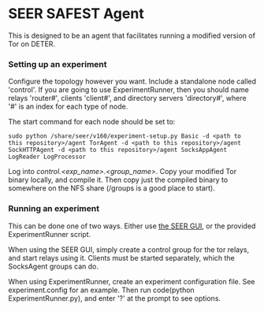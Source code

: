 # SEER SAFEST Agent #

This is designed to be an agent that facilitates running a modified version of Tor on DETER.

### Setting up an experiment ### 

Configure the topology however you want. Include a standalone node called 'control'. If you are going to use ExperimentRunner, then you 
should name relays 'router#', clients 'client#', and directory servers 'directory#', where
'#' is an index for each type of node.

The start command for each node should be set to:

    sudo python /share/seer/v160/experiment-setup.py Basic -d <path to this repository>/agent TorAgent -d <path to this repository>/agent SockHTTPAgent -d <path to this repository>/agent SocksAppAgent LogReader LogProcessor

Log into *control.<exp_name>.<group_name>*. Copy your modified Tor binary locally, and compile it. Then copy just the compiled binary to somewhere on the NFS share (/groups is a good place to start). 

### Running an experiment ###
This can be done one of two ways. Either use [the SEER GUI](http://seer.deterlab.net/v1.6/user/howto.html#running-the-experiment-and-the-seer-software), or the provided ExperimentRunner script.

When using the SEER GUI, simply create a control group for the tor relays, and start relays using it. Clients must be started separately, which the SocksAgent groups can do. 

When using ExperimentRunner, create an experiment configuration file. See experiment.config for an example. Then run code(python ExperimentRunner.py), and enter '?' at the prompt to see options.


